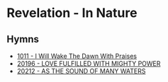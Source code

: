 # Revelation - In Nature

## Hymns

- [1011 - I Will Wake The Dawn With Praises](/hymns/1011.md)
- [20196 - LOVE FULFILLED WITH MIGHTY POWER](/hymns/20196.md)
- [20212 - AS THE SOUND OF MANY WATERS](/hymns/20212.md)
